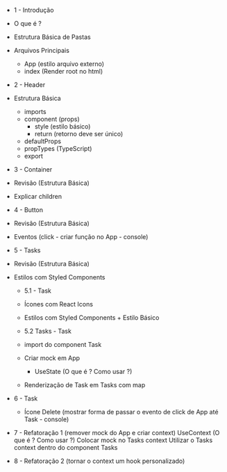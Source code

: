 - 1 - Introdução

- O que é ?
- Estrutura Básica de Pastas
- Arquivos Principais

  - App (estilo arquivo externo)
  - index (Render root no html)

- 2 - Header

- Estrutura Básica

  - imports
  - component (props)
    - style (estilo básico)
    - return (retorno deve ser único)
  - defaultProps
  - propTypes (TypeScript)
  - export

- 3 - Container

- Revisão (Estrutura Básica)
- Explicar children

- 4 - Button

- Revisão (Estrutura Básica)
- Eventos (click - criar função no App - console)

- 5 - Tasks

- Revisão (Estrutura Básica)
- Estilos com Styled Components

  - 5.1 - Task

  - Ícones com React Icons
  - Estilos com Styled Components + Estilo Básico

  - 5.2 Tasks - Task

  - import do component Task
  - Criar mock em App
    - UseState (O que é ? Como usar ?)
  - Renderização de Task em Tasks com map

- 6 - Task

  - Ícone Delete (mostrar forma de passar o evento de click de App até Task - console)

- 7 - Refatoração 1 (remover mock do App e criar context)
  UseContext (O que é ? Como usar ?)
  Colocar mock no Tasks context
  Utilizar o Tasks context dentro do component Tasks

- 8 - Refatoração 2 (tornar o context um hook personalizado)
